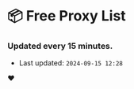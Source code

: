 # :package: Free Proxy List
### Updated every 15 minutes.

- Last updated: `2024-09-15 12:28`

:heart:
